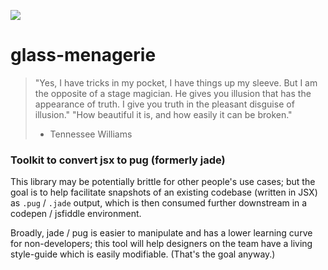 ![](https://circleci.com/gh/brekk/glass-menagerie.svg?style=shield&circle-token=55f2885e65a163dee6ea47f7aa1c71c81b0d552c)

# glass-menagerie
> "Yes, I have tricks in my pocket, I have things up my sleeve. But I am the opposite of a stage magician. He gives you illusion that has the appearance of truth. I give you truth in the pleasant disguise of illusion."
> "How beautiful it is, and how easily it can be broken."
> - Tennessee Williams

### Toolkit to convert jsx to pug (formerly jade)

This library may be potentially brittle for other people's use cases; but the goal is to help facilitate snapshots of an existing codebase (written in JSX) as `.pug` / `.jade` output, which is then consumed further downstream in a codepen / jsfiddle environment.

Broadly, jade / pug is easier to manipulate and has a lower learning curve for non-developers; this tool will help designers on the team have a living style-guide which is easily modifiable. (That's the goal anyway.)
